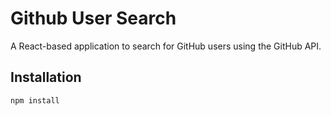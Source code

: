 # Github User Search

A React-based application to search for GitHub users using the GitHub API.

## Installation
```sh
npm install

